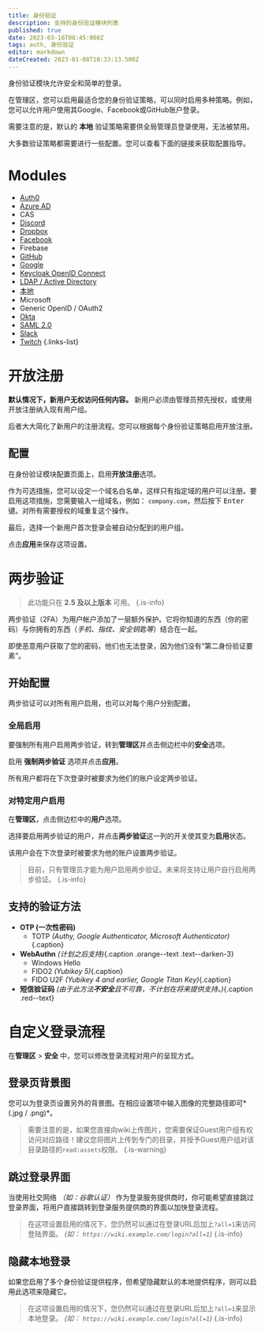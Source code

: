 ```yaml
---
title: 身份验证
description: 支持的身份验证模块列表
published: true
date: 2023-03-16T08:45:000Z
tags: auth, 身份验证
editor: markdown
dateCreated: 2023-01-08T10:33:13.500Z
---
```


身份验证模块允许安全和简单的登录。

在管理区，您可以启用最适合您的身份验证策略，可以同时启用多种策略。例如，您可以允许用户使用其Google、Facebook或GitHub账户登录。

需要注意的是，默认的 **本地** 验证策略需要供全局管理员登录使用，无法被禁用。

大多数验证策略都需要进行一些配置。您可以查看下面的链接来获取配置指导。

# Modules

- [Auth0](/auth/auth0)
- [Azure AD](/auth/azure)
- CAS
- [Discord](/auth/discord)
- [Dropbox](/auth/dropbox)
- [Facebook](/auth/facebook)
- Firebase
- [GitHub](/auth/github)
- [Google](/auth/google)
- [Keycloak OpenID Connect](/auth/keycloak)
- [LDAP / Active Directory](/auth/ldap)
- [本地](/auth/local)
- Microsoft
- Generic OpenID / OAuth2
- [Okta](/auth/okta)
- [SAML 2.0](/auth/saml)
- [Slack](/auth/slack)
- [Twitch](/auth/twitch)
{.links-list}

# 开放注册

**默认情况下，新用户无权访问任何内容。** 新用户必须由管理员预先授权，或使用开放注册纳入现有用户组。

后者大大简化了新用户的注册流程。您可以根据每个身份验证策略启用开放注册。

## 配置

在身份验证模块配置页面上，启用**开放注册**选项。

作为可选措施，您可以设定一个域名白名单，这样只有指定域的用户可以注册。要启用这项措施，您需要输入一组域名，例如： `company.com`，然后按下 <kbd>Enter</kbd> 键。对所有需要授权的域重复这个操作。

最后，选择一个新用户首次登录会被自动分配到的用户组。

点击**应用**来保存这项设置。

# 两步验证

> 此功能只在 **2.5 及以上版本** 可用。
{.is-info}

两步验证（2FA）为用户帐户添加了一层额外保护。它将你知道的东西（你的密码）与你拥有的东西（*手机、指纹、安全钥匙等*）结合在一起。

即使恶意用户获取了您的密码，他们也无法登录，因为他们没有“第二身份验证要素”。

## 开始配置

两步验证可以对所有用户启用，也可以对每个用户分别配置。

### 全局启用

要强制所有用户启用两步验证，转到**管理区**并点击侧边栏中的**安全**选项。

启用 **强制两步验证** 选项并点击**应用**。

所有用户都将在下次登录时被要求为他们的账户设定两步验证。

### 对特定用户启用

在**管理区**，点击侧边栏中的**用户**选项。

选择要启用两步验证的用户，并点击**两步验证**这一列的开关使其变为**启用**状态。

该用户会在下次登录时被要求为他的账户设置两步验证。

> 目前，只有管理员才能为用户启用两步验证。未来将支持让用户自行启用两步验证。
{.is-info}

## 支持的验证方法

- **OTP (一次性密码)** <i class="mdi mdi-check green--text"></i>
	- TOTP *(Authy, Google Authenticator, Microsoft Authenticator)*{.caption} <i class="mdi mdi-check green--text"></i>
- **WebAuthn** <i class="mdi mdi-clock-outline orange--text"></i> *(计划之后支持)*{.caption .orange--text .text--darken-3}
	- Windows Hello
  - FIDO2 *(Yubikey 5)*{.caption}
  - FIDO U2F *(Yubikey 4 and earlier, Google Titan Key)*{.caption}
- **短信验证码** <i class="mdi mdi-close red--text"></i> *(由于此方法**不安全**且不可靠，不计划在将来提供支持。)*{.caption .red--text}

# 自定义登录流程

在**管理区** > **安全** 中，您可以修改登录流程对用户的呈现方式。

## 登录页背景图

您可以为登录页设置另外的背景图。在相应设置项中输入图像的完整路径即可*(.jpg / .png)*。

> 需要注意的是，如果您直接向wiki上传图片，您需要保证Guest用户组有权访问对应路径！建议您将图片上传到专门的目录，并授予Guest用户组对该目录路径的`read:assets`权限。
{.is-warning}

## 跳过登录界面

当使用社交网络 *（如：谷歌认证）* 作为登录服务提供商时，你可能希望直接跳过登录界面，将用户直接跳转到登录服务提供商的界面以加快登录流程。

> 在这项设置启用的情况下，您仍然可以通过在登录URL后加上`?all=1`来访问登陆界面。 *(如： `https://wiki.example.com/login?all=1`)*
{.is-info}

## 隐藏本地登录

如果您启用了多个身份验证提供程序，但希望隐藏默认的本地提供程序，则可以启用此选项来隐藏它。

> 在这项设置启用的情况下，您仍然可以通过在登录URL后加上`?all=1`来显示本地登录。 *(如： `https://wiki.example.com/login?all=1`)*
{.is-info}
